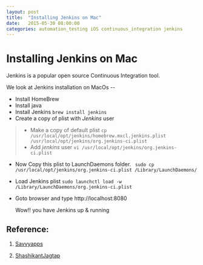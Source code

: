 ```yaml
---
layout: post
title:  "Installing Jenkins on Mac"
date:   2015-05-30 08:00:00
categories: automation_testing iOS continuous_integration jenkins
---
```


# Installing Jenkins on Mac

Jenkins is a popular open source Continuous Integration tool.

We look at Jenkins installation on MacOs --
* Install HomeBrew
* Install java
* Install Jenkins
`brew install jenkins`
* Create a copy of plist with *Jenkins* user
>* Make a copy of default plist
>`cp /usr/local/opt/jenkins/homebrew.mxcl.jenkins.plist /usr/local/opt/jenkins/org.jenkins-ci.plist`
>* Add *jenkins* user
>`vi /usr/local/opt/jenkins/org.jenkins-ci.plist`

* Now Copy this plist to LaunchDaemons folder.
` sudo cp /usr/local/opt/jenkins/org.jenkins-ci.plist /Library/LaunchDaemons/`
* Load Jenkins plist
`sudo launchctl load -w /Library/LaunchDaemons/org.jenkins-ci.plist`
* Goto browser and type http://localhost:8080
	
	Wow!! you have Jenkins up & running

## Reference:

1.	[Savvyapps](http://savvyapps.com/blog/continuous-integration-ios-jenkins/)

2.	[ShashikantJagtap](http://shashikantjagtap.net/adventures-with-jenkins-macosx-linux/)
 
